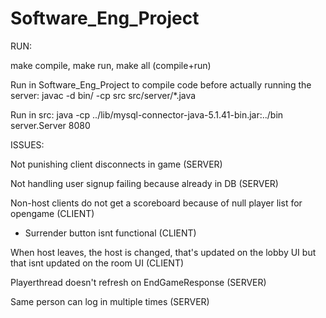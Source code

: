 # Software_Eng_Project

RUN: 

make compile, make run, make all (compile+run)

Run in Software_Eng_Project to compile code before actually running the server:
javac -d bin/ -cp src src/server/*.java

Run in src:
java -cp ../lib/mysql-connector-java-5.1.41-bin.jar:../bin server.Server 8080


ISSUES:

Not punishing client disconnects in game (SERVER)

Not handling user signup failing because already in DB (SERVER)

Non-host clients do not get a scoreboard because of null player list for opengame (CLIENT)
  - Surrender button isnt functional (CLIENT)

When host leaves, the host is changed, that's updated on the lobby UI but that isnt updated on the room UI  (CLIENT)

Playerthread doesn't refresh on EndGameResponse (SERVER)

Same person can log in multiple times (SERVER)
